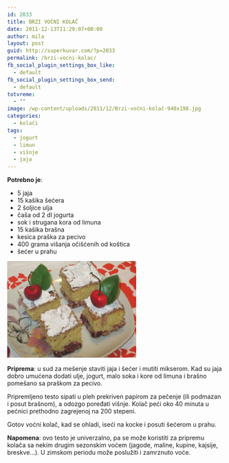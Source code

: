 ```yaml
---
id: 2033
title: BRZI VOĆNI KOLAČ
date: 2011-12-13T11:29:07+00:00
author: mila
layout: post
guid: http://superkuvar.com/?p=2033
permalink: /brzi-vocni-kolac/
fb_social_plugin_settings_box_like:
  - default
fb_social_plugin_settings_box_send:
  - default
totvreme:
  - ""
image: /wp-content/uploads/2011/12/Brzi-voćni-kolač-940x198.jpg
categories:
  - kolači
tags:
  - jogurt
  - limun
  - višnje
  - jaja
---
```

**Potrebno je**:

  * 5 jaja
  * 15 kašika šećera
  * 2 šoljice ulja
  * čaša od 2 dl jogurta
  * sok i strugana kora od limuna
  * 15 kašika brašna
  * kesica praška za pecivo
  * 400 grama višanja očišćenih od koštica
  * šećer u prahu

<img class="alignnone size-medium wp-image-5121" src="/wp-content/uploads/2011/12/Brzi-voćni-kolač-1024x768.jpg" alt="Brzi voćni kolač" width="300" height="225" /> 

**Priprema**: u sud za mešenje staviti jaja i šećer i mutiti mikserom. Kad su jaja dobro umućena dodati ulje, jogurt, malo soka i kore od limuna i brašno pomešano sa praškom za pecivo.

Pripremljeno testo sipati u pleh prekriven papirom za pečenje (ili podmazan i posut brašnom), a odozgo poređati višnje. Kolač peći oko 40 minuta u pećnici prethodno zagrejenoj na 200 stepeni.

Gotov voćni kolač, kad se ohladi, iseći na kocke i posuti šećerom u prahu.

**Napomena**:   ovo testo je univerzalno, pa se može koristiti za pripremu kolača sa nekim drugim sezonskim voćem (jagode, maline, kupine, kajsije, breskve&#8230;). U zimskom periodu može poslužiti i zamrznuto voće.